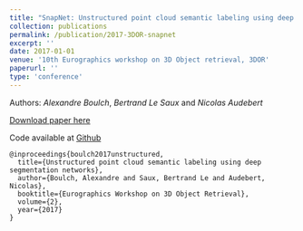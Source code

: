 ```yaml
---
title: "SnapNet: Unstructured point cloud semantic labeling using deep segmentation networks"
collection: publications
permalink: /publication/2017-3DOR-snapnet
excerpt: ''
date: 2017-01-01
venue: '10th Eurographics workshop on 3D Object retrieval, 3DOR'
paperurl: ''
type: 'conference'
---
```


Authors: *Alexandre Boulch*, *Bertrand Le Saux* and *Nicolas Audebert*

[Download paper here](https://aboulch.github.io/files/2017_3dor-point.pdf)

Code available at [Github](https://github.com/aboulch/snapnet)

```
@inproceedings{boulch2017unstructured,
  title={Unstructured point cloud semantic labeling using deep segmentation networks},
  author={Boulch, Alexandre and Saux, Bertrand Le and Audebert, Nicolas},
  booktitle={Eurographics Workshop on 3D Object Retrieval},
  volume={2},
  year={2017}
}
```
